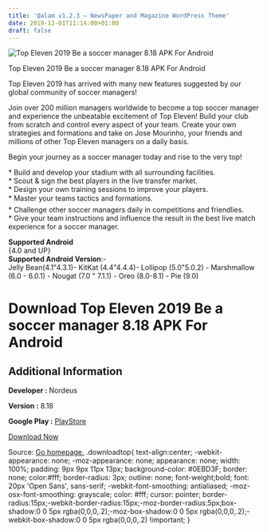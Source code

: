 ```yaml
---
title: 'Qalam v1.2.3 – NewsPaper and Magazine WordPress Theme'
date: 2019-12-01T11:14:00+01:00
draft: false
---
```


![Top Eleven 2019 Be a soccer manager 8.18 APK For Android](https://i1.wp.com/apkhome.net/wp-content/uploads/2019/11/Top-Eleven-2019-Be-a-soccer-manager-2.png "Top Eleven 2019 Be a soccer manager 8.18 APK For Android")

  

Top Eleven 2019 Be a soccer manager 8.18 APK For Android

Top Eleven 2019 has arrived with many new features suggested by our global community of soccer managers!

Join over 200 million managers worldwide to become a top soccer manager and experience the unbeatable excitement of Top Eleven! Build your club from scratch and control every aspect of your team. Create your own strategies and formations and take on Jose Mourinho, your friends and millions of other Top Eleven managers on a daily basis.

Begin your journey as a soccer manager today and rise to the very top!

\* Build and develop your stadium with all surrounding facilities.  
\* Scout & sign the best players in the live transfer market.  
\* Design your own training sessions to improve your players.  
\* Master your teams tactics and formations.  
\* Challenge other soccer managers daily in competitions and friendlies.  
\* Give your team instructions and influence the result in the best live match experience for a soccer manager.

**Supported Android**  
{4.0 and UP}  
**Supported Android Version**:-  
Jelly Bean(4.1"4.3.1)- KitKat (4.4"4.4.4)- Lollipop (5.0"5.0.2) - Marshmallow (6.0 - 6.0.1) - Nougat (7.0 " 7.1.1) - Oreo (8.0-8.1) - Pie (9.0)

Download Top Eleven 2019 Be a soccer manager 8.18 APK For Android
=================================================================

Additional Information
----------------------

**Developer :** Nordeus

**Version :** 8.18

**Google Play :** [PlayStore](https://play.google.com/store/apps/details?id=eu.nordeus.topeleven.android&feature=search_result#?t=W251bGwsMSwxLDEsImV1Lm5vcmRldXMudG9wZWxldmVuLmFuZHJvaWQiXQ)

  

[Download Now](https://store4app.co/post/top-eleven-2019-be-a-soccer-manager-8-18-apk-for-android_1575131384)

  
Source: [Go homepage.](https://store4app.co/post/top-eleven-2019-be-a-soccer-manager-8-18-apk-for-android_1575131384) .downloadtop{ text-align:center; -webkit-appearance: none; -moz-appearance: none; appearance: none; width: 100%; padding: 9px 9px 11px 13px; background-color: #0EBD3F; border: none; color:#fff; border-radius: 3px; outline: none; font-weight;bold; font: 20px 'Open Sans', sans-serif; -webkit-font-smoothing: antialiased; -moz-osx-font-smoothing: grayscale; color: #fff; cursor: pointer; border-radius:15px;-webkit-border-radius:15px;-moz-border-radius:5px;box-shadow:0 0 5px rgba(0,0,0,.2);-moz-box-shadow:0 0 5px rgba(0,0,0,.2);-webkit-box-shadow:0 0 5px rgba(0,0,0,.2) !important; }